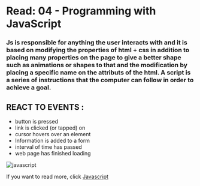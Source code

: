 # Read: 04 - Programming with JavaScript
### Js is responsible for anything the user interacts with and it is based on modifying the properties of html + css in addition to placing many properties on the page to give a better shape such as animations or shapes to that and the modification by placing a specific name on the attributs of the html. A script is a series of instructions that the computer can follow in order to achieve a goal.
 
 ## REACT TO EVENTS :
+ button is pressed
+ link is clicked (or tapped) on
+ cursor hovers over an element
+ Information is added to a form
+ interval of time has passed
+ web page has finished loading


![javascript](https://cdn.lynda.com/course/574716/574716-637511602827777693-16x9.jpg)






If you want to read more, click [Javascript](https://www.w3schools.com/js/default.asp)



